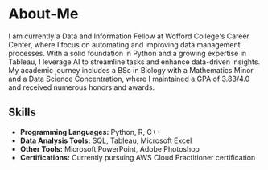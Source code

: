 # About-Me
I am currently a Data and Information Fellow at Wofford College's Career Center, where I focus on automating and improving data management processes. With a solid foundation in Python and a growing expertise in Tableau, I leverage AI to streamline tasks and enhance data-driven insights. My academic journey includes a BSc in Biology with a Mathematics Minor and a Data Science Concentration, where I maintained a GPA of 3.83/4.0 and received numerous honors and awards.

## Skills
- **Programming Languages:** Python, R, C++
- **Data Analysis Tools:** SQL, Tableau, Microsoft Excel
- **Other Tools:** Microsoft PowerPoint, Adobe Photoshop
- **Certifications:** Currently pursuing AWS Cloud Practitioner certification
